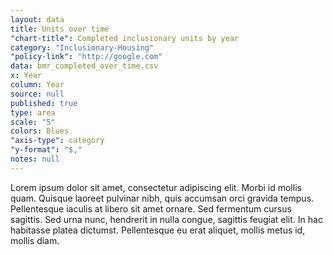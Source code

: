 ```yaml
---
layout: data
title: Units over time
"chart-title": Completed inclusionary units by year
category: "Inclusionary-Housing"
"policy-link": "http://google.com"
data: bmr_completed_over_time.csv
x: Year
column: Year
source: null
published: true
type: area
scale: "5"
colors: Blues
"axis-type": category
"y-format": "$,"
notes: null
---
```


Lorem ipsum dolor sit amet, consectetur adipiscing elit. Morbi id mollis quam. Quisque laoreet pulvinar nibh, quis accumsan orci gravida tempus. Pellentesque iaculis at libero sit amet ornare. Sed fermentum cursus sagittis. Sed urna nunc, hendrerit in nulla congue, sagittis feugiat elit. In hac habitasse platea dictumst. Pellentesque eu erat aliquet, mollis metus id, mollis diam.